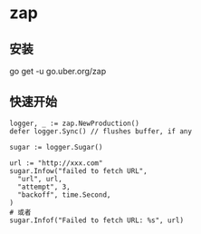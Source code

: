 # zap

## 安装
go get -u go.uber.org/zap

## 快速开始
```
logger, _ := zap.NewProduction()
defer logger.Sync() // flushes buffer, if any

sugar := logger.Sugar()

url := "http://xxx.com"
sugar.Infow("failed to fetch URL",
  "url", url,
  "attempt", 3,
  "backoff", time.Second,
)
# 或者
sugar.Infof("Failed to fetch URL: %s", url)
```